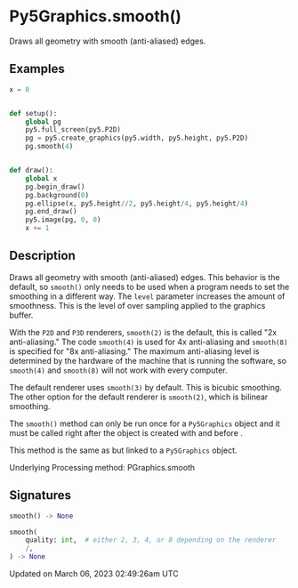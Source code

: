 # Py5Graphics.smooth()

Draws all geometry with smooth (anti-aliased) edges.

## Examples

<div class="example-table">

<div class="example-row"><div class="example-cell-image">

</div><div class="example-cell-code">

```python
x = 0


def setup():
    global pg
    py5.full_screen(py5.P2D)
    pg = py5.create_graphics(py5.width, py5.height, py5.P2D)
    pg.smooth(4)


def draw():
    global x
    pg.begin_draw()
    pg.background(0)
    pg.ellipse(x, py5.height//2, py5.height/4, py5.height/4)
    pg.end_draw()
    py5.image(pg, 0, 0)
    x += 1
```

</div></div>

</div>

## Description

Draws all geometry with smooth (anti-aliased) edges. This behavior is the default, so `smooth()` only needs to be used when a program needs to set the smoothing in a different way. The `level` parameter increases the amount of smoothness. This is the level of over sampling applied to the graphics buffer.

With the `P2D` and `P3D` renderers, `smooth(2)` is the default, this is called "2x anti-aliasing." The code `smooth(4)` is used for 4x anti-aliasing and `smooth(8)` is specified for "8x anti-aliasing." The maximum anti-aliasing level is determined by the hardware of the machine that is running the software, so `smooth(4)` and `smooth(8)` will not work with every computer.

The default renderer uses `smooth(3)` by default. This is bicubic smoothing. The other option for the default renderer is `smooth(2)`, which is bilinear smoothing.

The `smooth()` method can only be run once for a `Py5Graphics` object and it must be called right after the object is created with [](sketch_create_graphics) and before [](py5graphics_begin_draw).

This method is the same as [](sketch_smooth) but linked to a `Py5Graphics` object.

Underlying Processing method: PGraphics.smooth

## Signatures

```python
smooth() -> None

smooth(
    quality: int,  # either 2, 3, 4, or 8 depending on the renderer
    /,
) -> None
```

Updated on March 06, 2023 02:49:26am UTC
